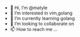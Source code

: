 - 👋 Hi, I’m @matyle
- 👀 I’m interested in vim,golang
- 🌱 I’m currently learning golang
- 💞️ I’m looking to collaborate on 
- 📫 How to reach me ...

<!---
matyle/matyle is a ✨ special ✨ repository because its `README.md` (this file) appears on your GitHub profile.
You can click the Preview link to take a look at your changes.
--->

